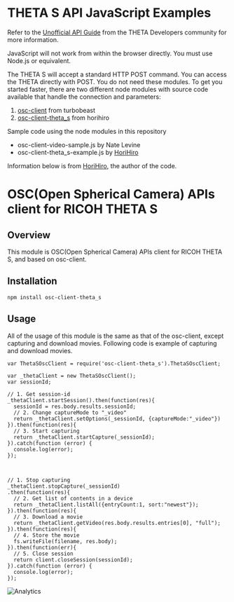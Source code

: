 THETA S API JavaScript Examples
===============================

Refer to the
[Unofficial API Guide](http://codetricity.github.io/theta-s/index.html)
from the THETA Developers community for more information.

JavaScript will not work from within the browser directly. You must
use Node.js or equivalent.

The THETA S will accept a standard HTTP POST command. You can
access the THETA directly with POST. You do not need these modules.
To get you started faster, there are two different node modules
with source code available that handle the connection and parameters:

1. [osc-client](https://www.npmjs.com/package/osc-client) from turbobeast
2. [osc-client-theta_s](https://www.npmjs.com/package/osc-client-theta_s) from horihiro

Sample code using the node modules in this repository

* osc-client-video-sample.js by Nate Levine
* osc-client-theta_s-example.js by [HoriHiro](https://gitlab.com/u/horihiro)

Information below is from [HoriHiro](https://gitlab.com/u/horihiro), the author
of the code.

# OSC(Open Spherical Camera) APIs client for RICOH THETA S

## Overview

This module is OSC(Open Spherical Camera) APIs client for RICOH THETA S, and based on osc-client.

## Installation

    npm install osc-client-theta_s

## Usage

All of the usage of this module is the same as that of the osc-client, except capturing and download movies.
Following code is example of capturing and download movies.

    var ThetaSOscClient = require('osc-client-theta_s').ThetaSOscClient;

    var _thetaClient = new ThetaSOscClient();
    var sessionId;

    // 1. Get session-id
    _thetaClient.startSession().then(function(res){
      sessionId = res.body.results.sessionId;
      // 2. Change captureMode to "_video"
      return _thetaClient.setOptions(_sessionId, {captureMode:"_video"})
    }).then(function(res){
      // 3. Start capturing
      return _thetaClient.startCapture(_sessionId);
    }).catch(function (error) {
      console.log(error);
    });



    // 1. Stop capturing
    _thetaClient.stopCapture(_sessionId)
    .then(function(res){
      // 2. Get list of contents in a device
      return _thetaClient.listAll({entryCount:1, sort:"newest"});
    }).then(function(res){
      // 3. Download a movie
      return _thetaClient.getVideo(res.body.results.entries[0], "full");
    }).then(function(res){
      // 4. Store the movie
      fs.writeFile(filename, res.body);
    }).then(function(err){
      // 5. Close session
      return client.closeSession(sessionId);
    }).catch(function (error) {
      console.log(error);
    });


![Analytics](https://ga-beacon.appspot.com/UA-73311422-5/javascript-examples)
